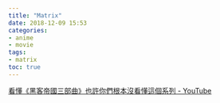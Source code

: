 ```yaml
---
title: "Matrix"
date: 2018-12-09 15:53
categories:
- anime
- movie
tags:
- matrix
toc: true
---
```


[看懂《黑客帝國三部曲》也許你們根本沒看懂這個系列 - YouTube](https://www.youtube.com/watch?v=D4VSBXSpLLg)
